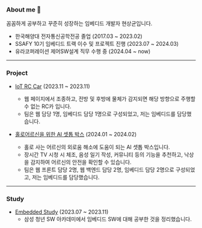 ### About me 👋
꼼꼼하게 공부하고 꾸준히 성장하는 임베디드 개발자 현상균입니다.
+ 한국해양대 전자통신공학전공 졸업 (2017.03 ~ 2023.02)
+ SSAFY 10기 임베디드 트랙 이수 및 프로젝트 진행 (2023.07 ~ 2024.03)
+ 유라코퍼레이션 제어SW설계 직무 수행 중 (2024.04 ~ now)

---
### Project

+ [IoT RC Car](https://github.com/htts1049/IoT-RC-Car) (2023.11 ~ 2023.11)
  + 웹 페이지에서 조종하고, 전방 및 후방에 물체가 감지되면 해당 방향으로 주행할 수 없는 RC카 입니다.
  + 팀은 웹 담당 1명, 임베디드 담당 1명으로 구성되었고, 저는 임베디드를 담당했습니다.

+ [홀로어르신을 위한 AI 셋톱 박스](https://github.com/htts1049/AI-Set-top-Box-For-Seniors-Living-Alone) (2024.01 ~ 2024.02)
  + 홀로 사는 어르신의 외로움 해소에 도움이 되는 AI 셋톱 박스입니다.
  + 장시간 TV 시청 시 체조, 음성 일기 작성, 커뮤니티 등의 기능을 추천하고, 낙상을 감지하여 어르신의 안전을 확인할 수 있습니다.
  + 팀은 웹 프론트 담당 2명, 웹 백엔드 담당 2명, 임베디드 담당 2명으로 구성되었고, 저는 임베디드를 담당했습니다.

---

### Study

+ [Embedded Study](https://cake-banana-1aa.notion.site/Embedded-Study-0257d537520140c7a096c9e897408fea?pvs=4) (2023.07 ~ 2023.11)
  + 삼성 청년 SW 아카데미에서 임베디드 SW에 대해 공부한 것을 정리했습니다.
